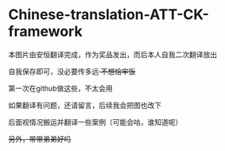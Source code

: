 # Chinese-translation-ATT-CK-framework
   
本图片由安恒翻译完成，作为奖品发出，而后本人自我二次翻译放出

自我保存即可，没必要传多远<del>  不想恰牢饭  </del>

第一次在github做这些，不太会用

如果翻译有问题，还请留言，后续我会把图也改下

后面视情况搬运并翻译一些案例（可能会咕，谁知道呢）

<del>  另外，带带弟弟好吗 </del>
